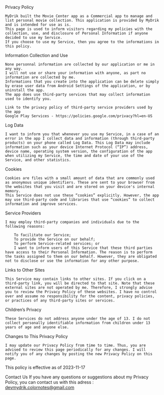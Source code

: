 Privacy Policy

    MyDrik built the Movie Center app as a Commercial app to manage and list personal movie collection. This application is provided by MyDrik and is intended for use as is.
    This page is used to inform visitors regarding my policies with the collection, use, and disclosure of Personal Information if anyone decided to use my Service.
    If you choose to use my Service, then you agree to the informations in this policy. 


Information Collection and Use

    None personnal information are collected by our application or me in any way.
    I will not use or share your information with anyone, as part no information are collected by me.
    Informations that you create into the application can be delete simply by erase user data from Android Settings of the application, or by uninstall the app.
    The app does use third-party services that may collect information used to identify you.
    
    Link to the privacy policy of third-party service providers used by the app
    Google Play Services - https://policies.google.com/privacy?hl=en-US
    

Log Data

    I want to inform you that whenever you use my Service, in a case of an error in the app I collect data and information (through third-party products) on your phone called Log Data. This Log Data may include information such as your device Internet Protocol (“IP”) address, device name, operating system version, the configuration of the app when utilizing my Service, the time and date of your use of the Service, and other statistics.


Cookies

    Cookies are files with a small amount of data that are commonly used as anonymous unique identifiers. These are sent to your browser from the websites that you visit and are stored on your device's internal memory.
    This Service does not use these “cookies” explicitly. However, the app may use third-party code and libraries that use “cookies” to collect information and improve services. 


Service Providers

    I may employ third-party companies and individuals due to the following reasons:

        To facilitate our Service;
        To provide the Service on our behalf;
        To perform Service-related services; or
        I want to inform users of this Service that these third parties have access to their Personal Information. The reason is to perform the tasks assigned to them on our behalf. However, they are obligated not to disclose or use the information for any other purpose.


Links to Other Sites
    
    This Service may contain links to other sites. If you click on a third-party link, you will be directed to that site. Note that these external sites are not operated by me. Therefore, I strongly advise you to review the Privacy Policy of these websites. I have no control over and assume no responsibility for the content, privacy policies, or practices of any third-party sites or services.


Children’s Privacy

    These Services do not address anyone under the age of 13. I do not collect personally identifiable information from children under 13 years of age and anyone else.
    

Changes to This Privacy Policy
    
    I may update our Privacy Policy from time to time. Thus, you are advised to review this page periodically for any changes. I will notify you of any changes by posting the new Privacy Policy on this page.





This policy is effective as of 2023-11-17


Contact Us
    If you have any questions or suggestions about my Privacy Policy, you can contact us with this adress : devmydrik.colornotes@gmail.com
